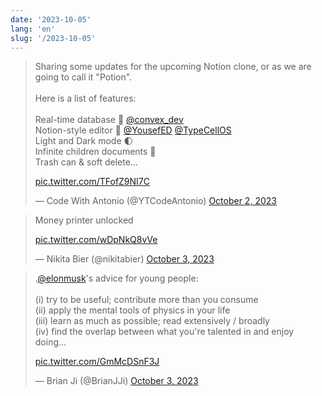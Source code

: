 ```yaml
---
date: '2023-10-05'
lang: 'en'
slug: '/2023-10-05'
---
```


<blockquote class="twitter-tweet">

Sharing some updates for the upcoming Notion clone, or as we are going to call it &quot;Potion&quot;.<br/><br/>Here is a list of features:<br/><br/>Real-time database 🔗 <a href="https://twitter.com/convex_dev?ref_src=twsrc%5Etfw">@convex_dev</a> <br/>Notion-style editor 📝 <a href="https://twitter.com/YousefED?ref_src=twsrc%5Etfw">@YousefED</a> <a href="https://twitter.com/TypeCellOS?ref_src=twsrc%5Etfw">@TypeCellOS</a> <br/>Light and Dark mode 🌓<br/>Infinite children documents 🌲<br/>Trash can &amp; soft delete…

<a href="https://t.co/TFofZ9NI7C">pic.twitter.com/TFofZ9NI7C</a>

&mdash; Code With Antonio (@YTCodeAntonio) <a href="https://twitter.com/YTCodeAntonio/status/1708979418666860832?ref_src=twsrc%5Etfw">October 2, 2023</a>

</blockquote>

<blockquote class="twitter-tweet">

Money printer unlocked

<a href="https://t.co/wDpNkQ8vVe">pic.twitter.com/wDpNkQ8vVe</a>

&mdash; Nikita Bier (@nikitabier) <a href="https://twitter.com/nikitabier/status/1709026380300648556?ref_src=twsrc%5Etfw">October 3, 2023</a>

</blockquote>

<blockquote class="twitter-tweet">

.<a href="https://twitter.com/elonmusk?ref_src=twsrc%5Etfw">@elonmusk</a>&#39;s advice for young people: <br/><br/>(i) try to be useful; contribute more than you consume<br/>(ii) apply the mental tools of physics in your life <br/>(iii) learn as much as possible; read extensively / broadly<br/>(iv) find the overlap between what you&#39;re talented in and enjoy doing…

<a href="https://t.co/GmMcDSnF3J">pic.twitter.com/GmMcDSnF3J</a>

&mdash; Brian Ji (@BrianJJi) <a href="https://twitter.com/BrianJJi/status/1709044158755672313?ref_src=twsrc%5Etfw">October 3, 2023</a>

</blockquote>
